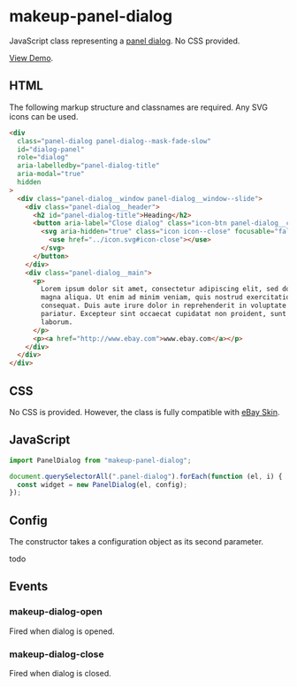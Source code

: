 # makeup-panel-dialog

JavaScript class representing a [panel dialog](https://ebay.gitbook.io/mindpatterns/disclosure/panel-dialog). No CSS provided.

[View Demo](https://makeup.github.io/makeup-js/makeup-panel-dialog/index.html).

## HTML

The following markup structure and classnames are required. Any SVG icons can be used.

```html
<div
  class="panel-dialog panel-dialog--mask-fade-slow"
  id="dialog-panel"
  role="dialog"
  aria-labelledby="panel-dialog-title"
  aria-modal="true"
  hidden
>
  <div class="panel-dialog__window panel-dialog__window--slide">
    <div class="panel-dialog__header">
      <h2 id="panel-dialog-title">Heading</h2>
      <button aria-label="Close dialog" class="icon-btn panel-dialog__close" type="button">
        <svg aria-hidden="true" class="icon icon--close" focusable="false" height="16" width="16">
          <use href="../icon.svg#icon-close"></use>
        </svg>
      </button>
    </div>
    <div class="panel-dialog__main">
      <p>
        Lorem ipsum dolor sit amet, consectetur adipiscing elit, sed do eiusmod tempor incididunt ut labore et dolore
        magna aliqua. Ut enim ad minim veniam, quis nostrud exercitation ullamco laboris nisi ut aliquip ex ea commodo
        consequat. Duis aute irure dolor in reprehenderit in voluptate velit esse cillum dolore eu fugiat nulla
        pariatur. Excepteur sint occaecat cupidatat non proident, sunt in culpa qui officia deserunt mollit anim id est
        laborum.
      </p>
      <p><a href="http://www.ebay.com">www.ebay.com</a></p>
    </div>
  </div>
</div>
```

## CSS

No CSS is provided. However, the class is fully compatible with [eBay Skin](https://ebay.github.io/skin/#panel-dialog).

## JavaScript

```js
import PanelDialog from "makeup-panel-dialog";

document.querySelectorAll(".panel-dialog").forEach(function (el, i) {
  const widget = new PanelDialog(el, config);
});
```

## Config

The constructor takes a configuration object as its second parameter.

todo

## Events

### makeup-dialog-open

Fired when dialog is opened.

### makeup-dialog-close

Fired when dialog is closed.
